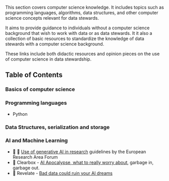 This section covers computer science knowledge. It includes topics such as programming languages, algorithms, data structures, and other computer science concepts relevant for data stewards.

It aims to provide guidance to individuals without a computer science background that wish to work with data or as data stewards. It it also a collection of basic resources to standardize the knowledge of data stewards with a computer science background.

These links include both didactic resources and opinion pieces on the use of computer science in data stewardship.

## Table of Contents

### Basics of computer science

### Programming languages
- Python

### Data Structures, serialization and storage

### AI and Machine Learning
- :office: :newspaper: [Use of generative AI in research](https://research-and-innovation.ec.europa.eu/news/all-research-and-innovation-news/guidelines-responsible-use-generative-ai-research-developed-european-research-area-forum-2024-03-20_en) guidelines by the European Research Area Forum
- :speech_balloon: Clearbox - [AI Apocalypse, what to really worry about](https://www.clearbox.ai/blog/2023-11-21-ai-apocalypse-what-you-really-need-to-be-afraid-of), garbage in, garbage out.
- :speech_balloon: Revelate - [Bad data could ruin your AI dreams](https://revelate.co/blog/how-bad-data-can-derail-your-ai-projects/)
